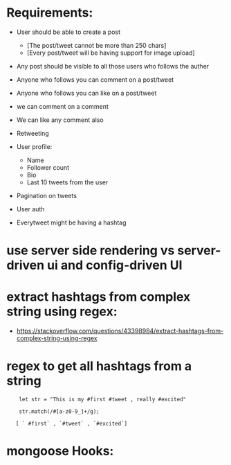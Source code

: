 # Requirements:

- User should be able to create a post
    - [The post/tweet cannot be more than 250 chars]
    - [Every post/tweet will be having support for image upload]

- Any post should be visible to all those users who follows the auther
- Anyone who follows you can comment on a post/tweet
- Anyone who follows you can like on a post/tweet
- we can comment on a comment
- We can like any comment also
- Retweeting

- User profile:
    - Name
    - Follower count
    - Bio
    - Last 10 tweets from the user

- Pagination on tweets
- User auth

- Everytweet might be having a hashtag

# use server side rendering vs server-driven ui  and config-driven UI

# extract hashtags from complex string using regex:
- https://stackoverflow.com/questions/43398984/extract-hashtags-from-complex-string-using-regex

# regex to get all hashtags from a string

```
    let str = "This is my #first #tweet , really #excited"

    str.match(/#[a-z0-9_]+/g);

   [ ` #first` , `#tweet` , `#excited`]
```

# mongoose Hooks:
